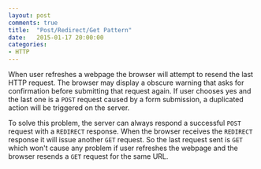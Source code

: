 ```yaml
---
layout: post
comments: true
title:  "Post/Redirect/Get Pattern"
date:   2015-01-17 20:00:00
categories:
- HTTP
---
```


When user refreshes a webpage the browser will attempt to resend the last HTTP request. The browser may display a obscure warning that asks for confirmation before submitting that request again. If user chooses yes and the last one is a `POST` request caused by a form submission, a duplicated action will be triggered on the server.

To solve this problem, the server can always respond a successful `POST` request with a `REDIRECT` response. When the browser receives the `REDIRECT` response it will issue another `GET` request. So the last request sent is `GET` which won't cause any problem if user refreshes the webpage and the browser resends a `GET` request for the same URL.
